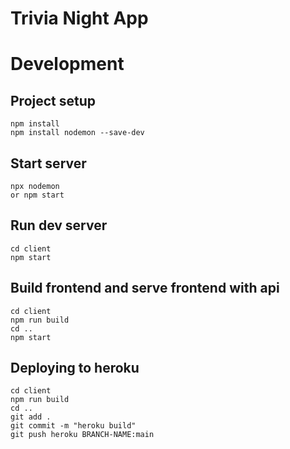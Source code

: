 # Trivia Night App 

# Development 

## Project setup

``` 
npm install 
npm install nodemon --save-dev 
```

## Start server 

``` 
npx nodemon
or npm start 
``` 

## Run dev server 

``` 
cd client
npm start 
``` 

## Build frontend and serve frontend with api

``` 
cd client
npm run build
cd ..
npm start
```


## Deploying to heroku
```
cd client
npm run build
cd ..
git add .
git commit -m "heroku build"
git push heroku BRANCH-NAME:main
```
